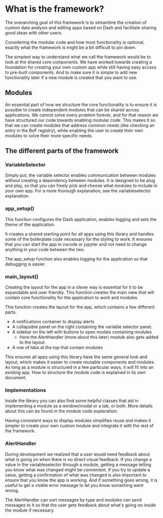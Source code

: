 # What is the framework?

The overarching goal of this framework is to streamline the creation of custom data analysis and editing apps based on Dash and facilitate sharing good ideas with other users.

Considering the modular code and how most functionality is optional, exactly what the framework is might be a bit difficult to pin down.

The simplest way to understand what we call the framework would be to look at the shared core components. We have worked towards creating a foundation for creating your own custom app while still having easy access to pre-built components. And to make sure it is simple to add new functionality later if a new module is created that you want to use.

## Modules

An essential part of how we structure the core functionality is to ensure it is possible to create independent modules that can be shared across applications. We cannot solve every problem forever, and for that reason we have structured our code towards enabling modular code. This makes it so that we can create modules that address common needs (like checking an entry in the BoF registry), while enabling the user to create their own modules to solve their more specific needs.

## The different parts of the framework

### VariableSelector

Simply put, the variable selector enables communication between modules without creating a dependency between modules. It is designed to be plug and play, so that you can freely pick and choose what modules to include in your own app. For a more thorough explanation, see the variableselector explanation.

### app_setup()

This function configures the Dash application, enables logging and sets the theme of the application.

It creates a shared starting point for all apps using this library and handles some of the boilerplate code necessary for the styling to work. It ensures that you can start the app in vscode or jupyter and not need to change anything in your code between the two.

The app_setup function also enables logging for the application so that debugging is easier.

### main_layout()

Creating the layout for the app in a clever way is essential for it to be expandable and user friendly. This function creates the main view that will contain core functionality for the application to work and modules.

This function creates the layout for the app, which contains a few different parts.
- A notifications container to display alerts
- A collapsible panel on the right containing the variable selector panel.
- A sidebar on the left with buttons to open modals containing modules
    - Here the AlertHandler (more about this later) module also gets added to the layout.
- A row of tabs at the top that contain modules

This ensures all apps using this library have the same general look and layout, which makes it easier to create reusable components and modules. As long as a module is structured in a few particular ways, it will fit into an existing app. How to structure the module code is explained in its own document.

### Implementations

Inside the library you can also find some helpful classes that aid in implementing a module as a window/modal or a tab, or both. More details about this can be found in the module code explanation.

Having consistent ways to display modules simplifies reuse and makes it simpler to create your own custom module and integrate it with the rest of the framework.

### AlertHandler

During development we realized that a user would need feedback about what is going on when there is no direct visual feedback. If you change a value in the variableselector through a module, getting a message letting you know what was changed might be convenient. If you try to update a value, getting a confirmation of what was changed is also important to ensure that you know the app is working. And if something goes wrong, it is useful to get a visible error message to let you know something went wrong.

The AlertHandler can sort messages by type and modules can send messages to it so that the user gets feedback about what's going on inside the module if necessary.


